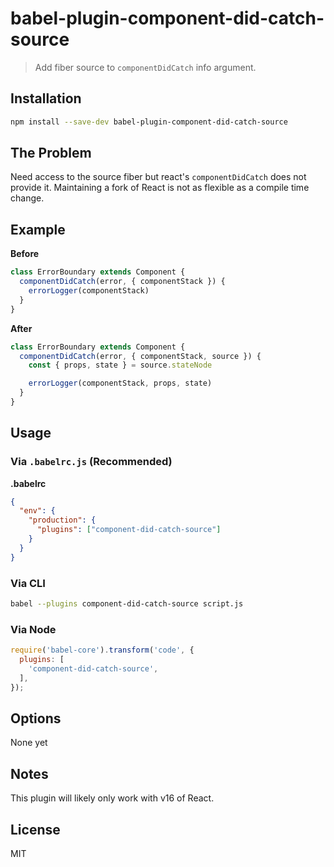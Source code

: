 # babel-plugin-component-did-catch-source

> Add fiber source to `componentDidCatch` info argument.

## Installation

```sh
npm install --save-dev babel-plugin-component-did-catch-source
```

## The Problem

Need access to the source fiber but react's `componentDidCatch` does not provide it. Maintaining a fork of React is not as flexible as a compile time change.

## Example

**Before**
```jsx
class ErrorBoundary extends Component {
  componentDidCatch(error, { componentStack }) {
    errorLogger(componentStack)
  }
}
```

**After**
```jsx
class ErrorBoundary extends Component {
  componentDidCatch(error, { componentStack, source }) {
    const { props, state } = source.stateNode

    errorLogger(componentStack, props, state)
  }
}
```

## Usage

### Via `.babelrc.js` (Recommended)

**.babelrc**

```json
{
  "env": {
    "production": {
      "plugins": ["component-did-catch-source"]
    }
  }
}
```

### Via CLI

```sh
babel --plugins component-did-catch-source script.js
```

### Via Node

```js
require('babel-core').transform('code', {
  plugins: [
    'component-did-catch-source',
  ],
});
```

## Options

None yet

## Notes

This plugin will likely only work with v16 of React.

## License

MIT
